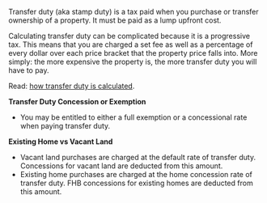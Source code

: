 Transfer duty (aka stamp duty) is a tax paid when you purchase or transfer ownership of a property. It must be paid as a lump upfront cost.

Calculating transfer duty can be complicated because it is a progressive tax. This means that you are charged a set fee as well as a percentage of every dollar over each price bracket that the property price falls into. More simply: the more expensive the property is, the more transfer duty you will have to pay.

Read: <a target="_blank" rel="noopener noreferrer" href="https://qro.qld.gov.au/duties/transfer-duty/calculate/transfer-duty-estimator/">how transfer duty is calculated</a>.

**Transfer Duty Concession or Exemption**

- You may be entitled to either a full exemption or a concessional rate when paying transfer duty.

**Existing Home vs Vacant Land**

- Vacant land purchases are charged at the default rate of transfer duty. Concessions for vacant land are deducted from this amount.
- Existing home purchases are charged at the home concession rate of transfer duty. FHB concessions for existing homes are deducted from this amount.
